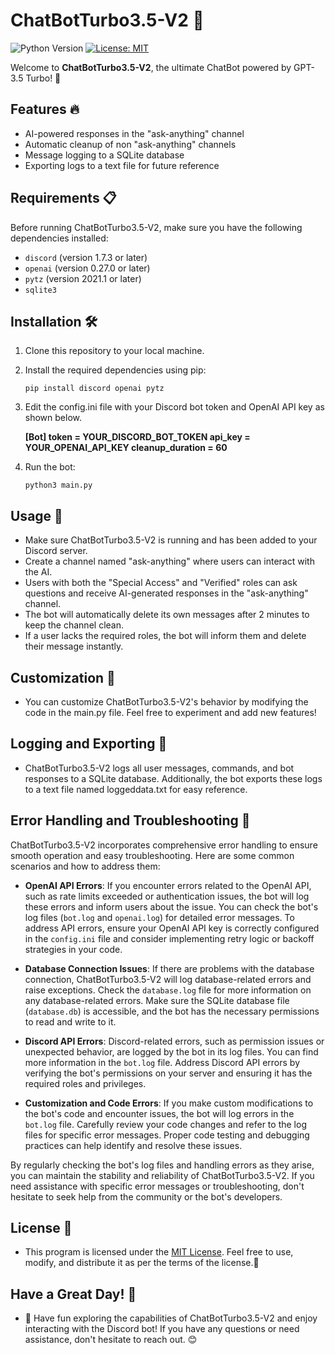 # ChatBotTurbo3.5-V2 🚀

![Python Version](https://img.shields.io/badge/Python-3.6%2B-blue.svg)
[![License: MIT](https://img.shields.io/badge/License-MIT-yellow.svg)](LICENSE)

Welcome to **ChatBotTurbo3.5-V2**, the ultimate ChatBot powered by GPT-3.5 Turbo! 🤖

## Features 🔥

- AI-powered responses in the "ask-anything" channel
- Automatic cleanup of non "ask-anything" channels
- Message logging to a SQLite database
- Exporting logs to a text file for future reference

## Requirements 📋

Before running ChatBotTurbo3.5-V2, make sure you have the following dependencies installed:

- `discord` (version 1.7.3 or later)
- `openai` (version 0.27.0 or later)
- `pytz` (version 2021.1 or later)
- `sqlite3`

## Installation 🛠️

1. Clone this repository to your local machine.
2. Install the required dependencies using pip:

    ```pip install discord openai pytz```

3. Edit the config.ini file with your Discord bot token and OpenAI API key as shown below.

    **[Bot]
    token = YOUR_DISCORD_BOT_TOKEN
    api_key = YOUR_OPENAI_API_KEY
    cleanup_duration = 60**

4. Run the bot:

    ```python3 main.py```

## Usage 💬

- Make sure ChatBotTurbo3.5-V2 is running and has been added to your Discord server.
- Create a channel named "ask-anything" where users can interact with the AI.
- Users with both the "Special Access" and "Verified" roles can ask questions and receive AI-generated responses in the "ask-anything" channel.
- The bot will automatically delete its own messages after 2 minutes to keep the channel clean.
- If a user lacks the required roles, the bot will inform them and delete their message instantly.

## Customization 🎨

- You can customize ChatBotTurbo3.5-V2's behavior by modifying the code in the main.py file. Feel free to experiment and add new features!

## Logging and Exporting 📝

- ChatBotTurbo3.5-V2 logs all user messages, commands, and bot responses to a SQLite database. Additionally, the bot exports these logs to a text file named loggeddata.txt for easy reference.

## Error Handling and Troubleshooting 🚨

ChatBotTurbo3.5-V2 incorporates comprehensive error handling to ensure smooth operation and easy troubleshooting. Here are some common scenarios and how to address them:

- **OpenAI API Errors**: If you encounter errors related to the OpenAI API, such as rate limits exceeded or authentication issues, the bot will log these errors and inform users about the issue. You can check the bot's log files (`bot.log` and `openai.log`) for detailed error messages. To address API errors, ensure your OpenAI API key is correctly configured in the `config.ini` file and consider implementing retry logic or backoff strategies in your code.

- **Database Connection Issues**: If there are problems with the database connection, ChatBotTurbo3.5-V2 will log database-related errors and raise exceptions. Check the `database.log` file for more information on any database-related errors. Make sure the SQLite database file (`database.db`) is accessible, and the bot has the necessary permissions to read and write to it.

- **Discord API Errors**: Discord-related errors, such as permission issues or unexpected behavior, are logged by the bot in its log files. You can find more information in the `bot.log` file. Address Discord API errors by verifying the bot's permissions on your server and ensuring it has the required roles and privileges.

- **Customization and Code Errors**: If you make custom modifications to the bot's code and encounter issues, the bot will log errors in the `bot.log` file. Carefully review your code changes and refer to the log files for specific error messages. Proper code testing and debugging practices can help identify and resolve these issues.

By regularly checking the bot's log files and handling errors as they arise, you can maintain the stability and reliability of ChatBotTurbo3.5-V2. If you need assistance with specific error messages or troubleshooting, don't hesitate to seek help from the community or the bot's developers.

## License 📜

- This program is licensed under the [MIT License](LICENSE). Feel free to use, modify, and distribute it as per the terms of the license.📄

## Have a Great Day! 🌟

- 🌟 Have fun exploring the capabilities of ChatBotTurbo3.5-V2 and enjoy interacting with the Discord bot! If you have any questions or need assistance, don't hesitate to reach out. 😊
